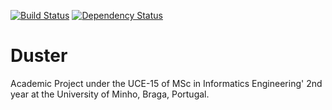 [![Build Status](https://magnum.travis-ci.com/afvieira/Duster.svg?token=eaLWrqoed6Eo3oR8USNV)](https://magnum.travis-ci.com/afvieira/Duster)
[![Dependency Status](https://gemnasium.com/6647dd7d9434baf7e703ab83c75c744d.svg)](https://gemnasium.com/afvieira/Duster)

Duster
========

  Academic Project under the UCE-15 of MSc in Informatics Engineering' 2nd year at the University of Minho, Braga, Portugal.

